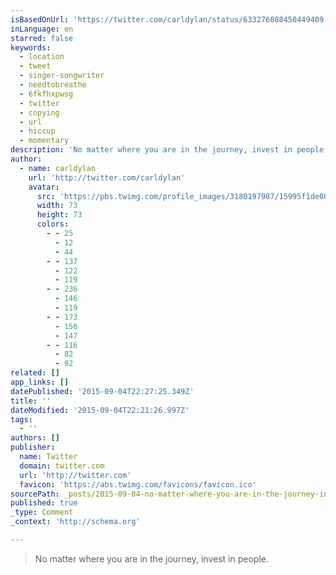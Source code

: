 ```yaml
---
isBasedOnUrl: 'https://twitter.com/carldylan/status/633276088450449409'
inLanguage: en
starred: false
keywords:
  - location
  - tweet
  - singer-songwriter
  - needtobreathe
  - 6fkfhxpwsg
  - twitter
  - copying
  - url
  - hiccup
  - momentary
description: 'No matter where you are in the journey, invest in people. '
author:
  - name: carldylan
    url: 'http://twitter.com/carldylan'
    avatar:
      src: 'https://pbs.twimg.com/profile_images/3180197987/15995f1de0031931c61c7a8ae20306d4_bigger.jpeg'
      width: 73
      height: 73
      colors:
        - - 25
          - 12
          - 44
        - - 137
          - 122
          - 119
        - - 236
          - 146
          - 119
        - - 173
          - 156
          - 147
        - - 116
          - 82
          - 92
related: []
app_links: []
datePublished: '2015-09-04T22:27:25.349Z'
title: ''
dateModified: '2015-09-04T22:21:26.997Z'
tags:
  - ''
authors: []
publisher:
  name: Twitter
  domain: twitter.com
  url: 'http://twitter.com'
  favicon: 'https://abs.twimg.com/favicons/favicon.ico'
sourcePath: _posts/2015-09-04-no-matter-where-you-are-in-the-journey-invest-in-people.md
published: true
_type: Comment
_context: 'http://schema.org'

---
```

> No matter where you are in the journey, invest in people.